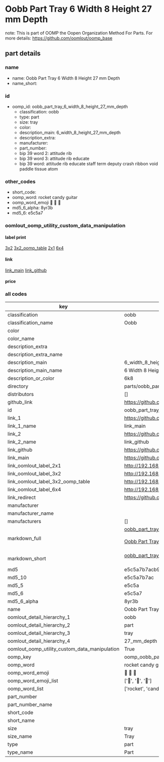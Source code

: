 # Oobb Part Tray 6 Width 8 Height 27 mm Depth  

note: This is part of OOMP the Oopen Organization Method For Parts. For more details: https://github.com/oomlout/oomp_base

##  part details
  







### name
* name: Oobb Part Tray 6 Width 8 Height 27 mm Depth
* name_short: 
### id
* oomp_id: oobb_part_tray_6_width_8_height_27_mm_depth
  * classification: oobb
  * type: part
  * size: tray
  * color: 
  * description_main: 6_width_8_height_27_mm_depth
  * description_extra: 
  * manufacturer: 
  * part_number: 
  * bip 39 word 2: attitude rib
  * bip 39 word 3: attitude rib educate
  * bip 39 word: attitude rib educate staff term deputy crash ribbon void paddle tissue atom

### other_codes
* short_code: 
* oomp_word: rocket candy guitar
* oomp_word_emoji :rocket: :candy: :guitar:
* md5_6_alpha: 8yr3b
* md5_6: e5c5a7






### oomlout_oomp_utility_custom_data_manipulation
#### label print
[3x2](http://192.168.1.245:1112/?label=oomp%208yr3b)
[3x2_oomp_table](http://192.168.1.108:1112/?label=oomp%208yr3b)
[2x1](http://192.168.1.242:1112/?label=oomp%208yr3b)
[6x4](http://192.168.1.55:1112/?label=oomp%208yr3b)    

#### link

[link_main](https://github.com/oomlout/oomlout_oomp_version_1_messy/tree/main/parts/oobb_part_tray_6_width_8_height_27_mm_depth) [link_github](https://github.com/oomlout/oomlout_oomp_version_1_messy/tree/main/parts/oobb_part_tray_6_width_8_height_27_mm_depth)                             

#### price







### all codes 
| key | value |  
| --- | --- |  
| classification | oobb |  
| classification_name | Oobb |  
| color |  |  
| color_name |  |  
| description_extra |  |  
| description_extra_name |  |  
| description_main | 6_width_8_height_27_mm_depth |  
| description_main_name | 6 Width 8 Height 27 mm Depth |  
| description_or_color | 6k8 |  
| directory | parts/oobb_part_tray_6_width_8_height_27_mm_depth |  
| distributors | [] |  
| github_link | https://github.com/oomlout/oomlout_oomp_part_src/tree/main/parts/oobb_part_tray_6_width_8_height_27_mm_depth |  
| id | oobb_part_tray_6_width_8_height_27_mm_depth |  
| link_1 | https://github.com/oomlout/oomlout_oomp_version_1_messy/tree/main/parts/oobb_part_tray_6_width_8_height_27_mm_depth |  
| link_1_name | link_main |  
| link_2 | https://github.com/oomlout/oomlout_oomp_version_1_messy/tree/main/parts/oobb_part_tray_6_width_8_height_27_mm_depth |  
| link_2_name | link_github |  
| link_github | https://github.com/oomlout/oomlout_oomp_version_1_messy/tree/main/parts/oobb_part_tray_6_width_8_height_27_mm_depth |  
| link_main | https://github.com/oomlout/oomlout_oomp_version_1_messy/tree/main/parts/oobb_part_tray_6_width_8_height_27_mm_depth |  
| link_oomlout_label_2x1 | http://192.168.1.242:1112/?label=oomp%208yr3b |  
| link_oomlout_label_3x2 | http://192.168.1.245:1112/?label=oomp%208yr3b |  
| link_oomlout_label_3x2_oomp_table | http://192.168.1.108:1112/?label=oomp%208yr3b |  
| link_oomlout_label_6x4 | http://192.168.1.55:1112/?label=oomp%208yr3b |  
| link_redirect | https://github.com/oomlout/oomlout_oomp_version_1_messy/tree/main/parts/oobb_part_tray_6_width_8_height_27_mm_depth |  
| manufacturer |  |  
| manufacturer_name |  |  
| manufacturers | [] |  
| markdown_full | [oobb_part_tray_6_width_8_height_27_mm_depth](none)<br>[](none)<br>[Oobb Part Tray 6 Width 8 Height 27 Mm Depth](none)<br><br> |  
| markdown_short | [oobb_part_tray_6_width_8_height_27_mm_depth](none)<br><br> |  
| md5 | e5c5a7b7acb9064ced6fbd408d2e3875 |  
| md5_10 | e5c5a7b7ac |  
| md5_5 | e5c5a |  
| md5_6 | e5c5a7 |  
| md5_6_alpha | 8yr3b |  
| name | Oobb Part Tray 6 Width 8 Height 27 mm Depth |  
| oomlout_detail_hierarchy_1 | oobb |  
| oomlout_detail_hierarchy_2 | part |  
| oomlout_detail_hierarchy_3 | tray |  
| oomlout_detail_hierarchy_4 | 27_mm_depth |  
| oomlout_oomp_utility_custom_data_manipulation | True |  
| oomp_key | oomp_oobb_part_tray_6_width_8_height_27_mm_depth |  
| oomp_word | rocket candy guitar |  
| oomp_word_emoji | :rocket: :candy: :guitar: |  
| oomp_word_emoji_list | [':rocket:', ':candy:', ':guitar:'] |  
| oomp_word_list | ['rocket', 'candy', 'guitar'] |  
| part_number |  |  
| part_number_name |  |  
| short_code |  |  
| short_name |  |  
| size | tray |  
| size_name | Tray |  
| type | part |  
| type_name | Part |  
